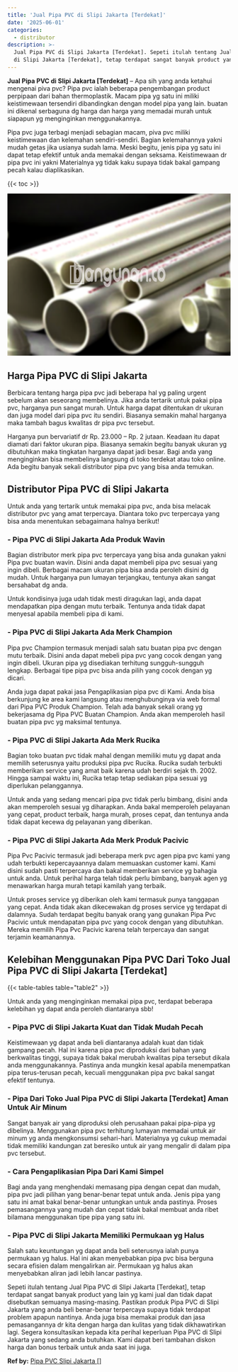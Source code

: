```yaml
---
title: 'Jual Pipa PVC di Slipi Jakarta [Terdekat]'
date: '2025-06-01'
categories:
  - distributor
description: >-
  Jual Pipa PVC di Slipi Jakarta [Terdekat]. Sepeti itulah tentang Jual Pipa PVC
  di Slipi Jakarta [Terdekat], tetap terdapat sangat banyak product yang lain...
---
```


**Jual Pipa PVC di Slipi Jakarta \[Terdekat\]** – Apa sih yang anda ketahui mengenai piva pvc? Pipa pvc ialah beberapa pengembangan product perpipaan dari bahan thermoplastik. Macam pipa yg satu ini miliki keistimewaan tersendiri dibandingkan dengan model pipa yang lain. buatan ini dikenal serbaguna dg harga dan harga yang memadai murah untuk siapapun yg menginginkan menggunakannya.

Pipa pvc juga terbagi menjadi sebagian macam, piva pvc miliki keistimewaan dan kelemahan sendiri-sendiri. Bagian kelemahannya yakni mudah getas jika usianya sudah lama. Meski begitu, jenis pipa yg satu ini dapat tetap efektif untuk anda memakai dengan seksama. Keistimewaan dr pipa pvc ini yakni Materialnya yg tidak kaku supaya tidak bakal gampang pecah kalau diaplikasikan.

{{< toc >}}

![Jual Pipa PVC di Slipi Jakarta [Terdekat]](/images/jaul-pipa-pvc-24.png)

## Harga Pipa PVC di Slipi Jakarta

Berbicara tentang harga pipa pvc jadi beberapa hal yg paling urgent sebelum akan seseorang membelinya. Jika anda tertarik untuk pakai pipa pvc, harganya pun sangat murah. Untuk harga dapat ditentukan dr ukuran dan juga model dari pipa pvc itu sendiri. Biasanya semakin mahal harganya maka tambah bagus kwalitas dr pipa pvc tersebut.

Harganya pun bervariatif dr Rp. 23.000 – Rp. 2 jutaan. Keadaan itu dapat diamati dari faktor ukuran pipa. Biasanya semakin begitu banyak ukuran yg dibutuhkan maka tingkatan harganya dapat jadi besar. Bagi anda yang menginginkan bisa membelinya langsung di toko terdekat atau toko online. Ada begitu banyak sekali distributor pipa pvc yang bisa anda temukan.

## Distributor Pipa PVC di Slipi Jakarta

Untuk anda yang tertarik untuk memakai pipa pvc, anda bisa melacak distributor pvc yang amat terpercaya. Diantara toko pvc terpercaya yang bisa anda menentukan sebagaimana halnya berikut!

### \- Pipa PVC di Slipi Jakarta Ada Produk Wavin

Bagian distributor merk pipa pvc terpercaya yang bisa anda gunakan yakni Pipa pvc buatan wavin. Disini anda dapat membeli pipa pvc sesuai yang ingin dibeli. Berbagai macam ukuran pipa bisa anda peroleh disini dg mudah. Untuk harganya pun lumayan terjangkau, tentunya akan sangat bersahabat dg anda.

Untuk kondisinya juga udah tidak mesti diragukan lagi, anda dapat mendapatkan pipa dengan mutu terbaik. Tentunya anda tidak dapat menyesal apabila membeli pipa di kami.

### \- Pipa PVC di Slipi Jakarta Ada Merk Champion

Pipa pvc Champion termasuk menjadi salah satu buatan pipa pvc dengan mutu terbaik. Disini anda dapat mebeli pipa pvc yang cocok dengan yang ingin dibeli. Ukuran pipa yg disediakan terhitung sungguh-sungguh lengkap. Berbagai tipe pipa pvc bisa anda pilih yang cocok dengan yg dicari.

Anda juga dapat pakai jasa Pengaplikasian pipa pvc di Kami. Anda bisa berkunjung ke area kami langsung atau menghubunginya via web formal dari Pipa PVC Produk Champion. Telah ada banyak sekali orang yg bekerjasama dg Pipa PVC Buatan Champion. Anda akan memperoleh hasil buatan pipa pvc yg maksimal tentunya.

### \- Pipa PVC di Slipi Jakarta Ada Merk Rucika

Bagian toko buatan pvc tidak mahal dengan memiliki mutu yg dapat anda memilih seterusnya yaitu produksi pipa pvc Rucika. Rucika sudah terbukti memberikan service yang amat baik karena udah berdiri sejak th. 2002. Hingga sampai waktu ini, Rucika tetap tetap sediakan pipa sesuai yg diperlukan pelanggannya.

Untuk anda yang sedang mencari pipa pvc tidak perlu bimbang, disini anda akan memperoleh sesuai yg diharapkan. Anda bakal memperoleh pelayanan yang cepat, product terbaik, harga murah, proses cepat, dan tentunya anda tidak dapat kecewa dg pelayanan yang diberikan.

### \- Pipa PVC di Slipi Jakarta Ada Merk Produk Pacivic

Pipa Pvc Pacivic termasuk jadi beberapa merk pvc agen pipa pvc kami yang udah terbukti kepercayaannya dalam memuaskan customer kami. Kami disini sudah pasti terpercaya dan bakal memberikan service yg bahagia untuk anda. Untuk perihal harga telah tidak perlu bimbang, banyak agen yg menawarkan harga murah tetapi kamilah yang terbaik.

Untuk proses service yg diberikan oleh kami termasuk punya tanggapan yang cepat. Anda tidak akan dikecewakan dg proses service yg terdapat di dalamnya. Sudah terdapat begitu banyak orang yang gunakan Pipa Pvc Pacivic untuk mendapatan pipa pvc yang cocok dengan yang dibutuhkan. Mereka memilih Pipa Pvc Pacivic karena telah terpercaya dan sangat terjamin keamanannya.

## Kelebihan Menggunakan Pipa PVC Dari Toko Jual Pipa PVC di Slipi Jakarta \[Terdekat\]

{{< table-tables table="table2" >}}

Untuk anda yang menginginkan memakai pipa pvc, terdapat beberapa kelebihan yg dapat anda peroleh diantaranya sbb!

### \- Pipa PVC di Slipi Jakarta Kuat dan Tidak Mudah Pecah

Keistimewaan yg dapat anda beli diantaranya adalah kuat dan tidak gampang pecah. Hal ini karena pipa pvc diproduksi dari bahan yang berkwalitas tinggi, supaya tidak bakal merubah kwalitas pipa tersebut dikala anda menggunakannya. Pastinya anda mungkin kesal apabila menempatkan pipa terus-terusan pecah, kecuali menggunakan pipa pvc bakal sangat efektif tentunya.

### \- Pipa Dari Toko Jual Pipa PVC di Slipi Jakarta \[Terdekat\] Aman Untuk Air Minum

Sangat banyak air yang diproduksi oleh perusahaan pakai pipa-pipa yg dibelinya. Menggunakan pipa pvc terhitung lumayan memadai untuk air minum yg anda mengkonsumsi sehari-hari. Materialnya yg cukup memadai tidak memiliki kandungan zat beresiko untuk air yang mengalir di dalam pipa pvc tersebut.

### \- Cara Pengaplikasian Pipa Dari Kami Simpel

Bagi anda yang menghendaki memasang pipa dengan cepat dan mudah, pipa pvc jadi pilihan yang benar-benar tepat untuk anda. Jenis pipa yang satu ini amat bakal benar-benar untungkan untuk anda pastinya. Proses pemasangannya yang mudah dan cepat tidak bakal membuat anda ribet bilamana menggunakan tipe pipa yang satu ini.

### \- Pipa PVC di Slipi Jakarta Memiliki Permukaan yg Halus

Salah satu keuntungan yg dapat anda beli seterusnya ialah punya permukaan yg halus. Hal ini akan menyebabkan pipa pvc bisa berguna secara efisien dalam mengalirkan air. Permukaan yg halus akan menyebabkan aliran jadi lebih lancar pastinya.

Sepeti itulah tentang Jual Pipa PVC di Slipi Jakarta \[Terdekat\], tetap terdapat sangat banyak product yang lain yg kami jual dan tidak dapat disebutkan semuanya masing-masing. Pastikan produk Pipa PVC di Slipi Jakarta yang anda beli benar-benar terpercaya supaya tidak terdapat problem apapun nantinya. Anda juga bisa memakai produk dan jasa pemasangannya dr kita dengan harga dan kulitas yang tidak dikhawatirkan lagi. Segera konsultasikan kepada kita perihal keperluan Pipa PVC di Slipi Jakarta yang sedang anda butuhkan. Kami dapat beri tambahan diskon harga dan bonus terbaik untuk anda saat ini juga.

**Ref by:** [Pipa PVC Slipi Jakarta []](https://id.wikipedia.org/wiki/Pipa)
